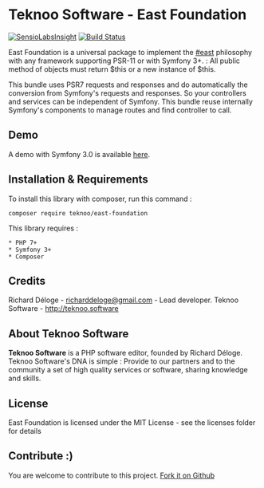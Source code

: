 Teknoo Software - East Foundation
=================================

[![SensioLabsInsight](https://insight.sensiolabs.com/projects/6d14de07-2c9e-4070-a044-c9362fe2dc08/mini.png)](https://insight.sensiolabs.com/projects/6d14de07-2c9e-4070-a044-c9362fe2dc08) [![Build Status](https://travis-ci.org/TeknooSoftware/east-foundation.svg?branch=master)](https://travis-ci.org/TeknooSoftware/east-foundation)

East Foundation is a universal package to implement the [#east](http://blog.est.voyage/phpTour2015/) philosophy with 
any framework supporting PSR-11 or with Symfony 3+. :
All public method of objects must return $this or a new instance of $this.

This bundle uses PSR7 requests and responses and do automatically the conversion from Symfony's requests and responses.
So your controllers and services can be independent of Symfony. This bundle reuse internally Symfony's components
to manage routes and find controller to call.

Demo
----

A demo with Symfony 3.0 is available [here](https://github.com/TeknooSoftware/east-foundation-demo).

Installation & Requirements
---------------------------
To install this library with composer, run this command :

    composer require teknoo/east-foundation

This library requires :

    * PHP 7+
    * Symfony 3+
    * Composer

Credits
-------
Richard Déloge - <richarddeloge@gmail.com> - Lead developer.
Teknoo Software - <http://teknoo.software>

About Teknoo Software
---------------------
**Teknoo Software** is a PHP software editor, founded by Richard Déloge. 
Teknoo Software's DNA is simple : Provide to our partners and to the community a set of high quality services or software,
 sharing knowledge and skills.

License
-------
East Foundation is licensed under the MIT License - see the licenses folder for details

Contribute :)
-------------

You are welcome to contribute to this project. [Fork it on Github](CONTRIBUTING.md)
